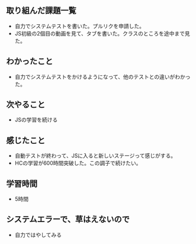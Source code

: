 ## 取り組んだ課題一覧
- 自力でシステムテストを書いた。プルリクを申請した。
- JS初級の2個目の動画を見て、タブを書いた。クラスのところを途中まで見た。

## わかったこと
- 自力でシステムテストをかけるようになって、他のテストとの違いがわかった。

## 次やること
- JSの学習を続ける

## 感じたこと
- 自動テストが終わって、JSに入ると新しいステージって感じがする。
- HCの学習が600時間突破した。この調子で続けたい。

## 学習時間
- 5時間

## システムエラーで、草はえないので
- 自力ではやしてみる